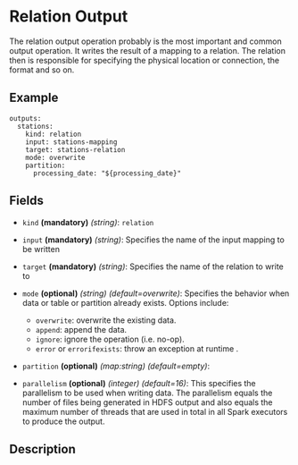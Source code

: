 # Relation Output

The relation output operation probably is the most important and common output operation. It 
writes the result of a mapping to a relation. The relation then is responsible for specifying
the physical location or connection, the format and so on.

## Example

```
outputs:
  stations:
    kind: relation
    input: stations-mapping
    target: stations-relation
    mode: overwrite
    partition:
      processing_date: "${processing_date}"
```

## Fields

* `kind` **(mandatory)** *(string)*: `relation`

* `input` **(mandatory)** *(string)*: 
Specifies the name of the input mapping to be written

* `target` **(mandatory)** *(string)*: 
Specifies the name of the relation to write to

* `mode` **(optional)** *(string)* *(default=overwrite)*: 
Specifies the behavior when data or table or partition already exists. Options include:
  * `overwrite`: overwrite the existing data.
  * `append`: append the data.
  * `ignore`: ignore the operation (i.e. no-op).
  * `error` or `errorifexists`: throw an exception at runtime . 

* `partition` **(optional)** *(map:string)* *(default=empty)*:

* `parallelism` **(optional)** *(integer)* *(default=16)*:
This specifies the parallelism to be used when writing data. The parallelism equals the number
of files being generated in HDFS output and also equals the maximum number of threads that
are used in total in all Spark executors to produce the output.


## Description
